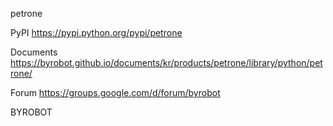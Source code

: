 petrone


PyPI
https://pypi.python.org/pypi/petrone

Documents
https://byrobot.github.io/documents/kr/products/petrone/library/python/petrone/

Forum
https://groups.google.com/d/forum/byrobot


BYROBOT